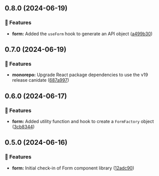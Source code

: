 ## 0.8.0 (2024-06-19)


### 🚀 Features

- **form:** Added the `useForm` hook to generate an API object ([a499b30](https://github.com/storm-software/cyclone-ui/commit/a499b30))

## 0.7.0 (2024-06-19)

### 🚀 Features

- **monorepo:** Upgrade React package dependencies to use the v19 release
  canidate
  ([687a997](https://github.com/storm-software/cyclone-ui/commit/687a997))

## 0.6.0 (2024-06-17)

### 🚀 Features

- **form:** Added utility function and hook to create a `FormFactory` object
  ([3cb8344](https://github.com/storm-software/cyclone-ui/commit/3cb8344))

## 0.5.0 (2024-06-16)

### 🚀 Features

- **form:** Initial check-in of Form component library
  ([12adc90](https://github.com/storm-software/cyclone-ui/commit/12adc90))
